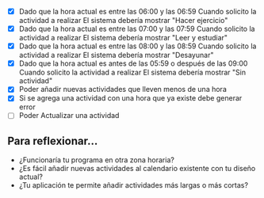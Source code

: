 - [x] Dado que la hora actual es entre las 06:00 y las 06:59
  Cuando solicito la actividad a realizar
  El sistema debería mostrar "Hacer ejercicio"
- [x] Dado que la hora actual es entre las 07:00 y las 07:59
  Cuando solicito la actividad a realizar
  El sistema debería mostrar "Leer y estudiar"
- [x] Dado que la hora actual es entre las 08:00 y las 08:59
  Cuando solicito la actividad a realizar
  El sistema debería mostrar "Desayunar"
- [x] Dado que la hora actual es antes de las 05:59 o después de las 09:00
  Cuando solicito la actividad a realizar
  El sistema debería mostrar "Sin actividad"
- [x] Poder añadir nuevas actividades que lleven menos de una hora
- [x] Si se agrega una actividad con una hora que ya existe debe generar error
- [ ] Poder Actualizar una actividad

## Para reflexionar...
- ¿Funcionaría tu programa en otra zona horaria?
- ¿Es fácil añadir nuevas actividades al calendario existente con tu diseño actual?
- ¿Tu aplicación te permite añadir actividades más largas o más cortas?


